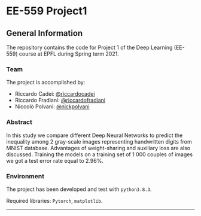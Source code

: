 # EE-559 Project1

## General Information

The repository contains the code for Project 1 of the Deep Learning (EE-559) course at EPFL during Spring term 2021. 

### Team
The project is accomplished by:
- Riccardo Cadei: [@riccardocadei](https://github.com/riccardocadei)
- Riccardo Fradiani: [@riccardofradiani](https://github.com/riccardofradiani)
- Niccolò Polvani: [@nickpolvani](https://github.com/nickpolvani)

### Abstract
In this study we compare different Deep Neural Networks to predict the inequality among 2 gray-scale images representing handwritten digits from MNIST database. Advantages of weight-sharing and auxiliary loss are also discussed. Training the models on a training set of 1 000 couples of images we got a test error rate equal to 2.96\%.

### Environment
The project has been developed and test with `python3.8.3`.

Required libraries: `Pytorch`, `matplotlib`.

* * *
